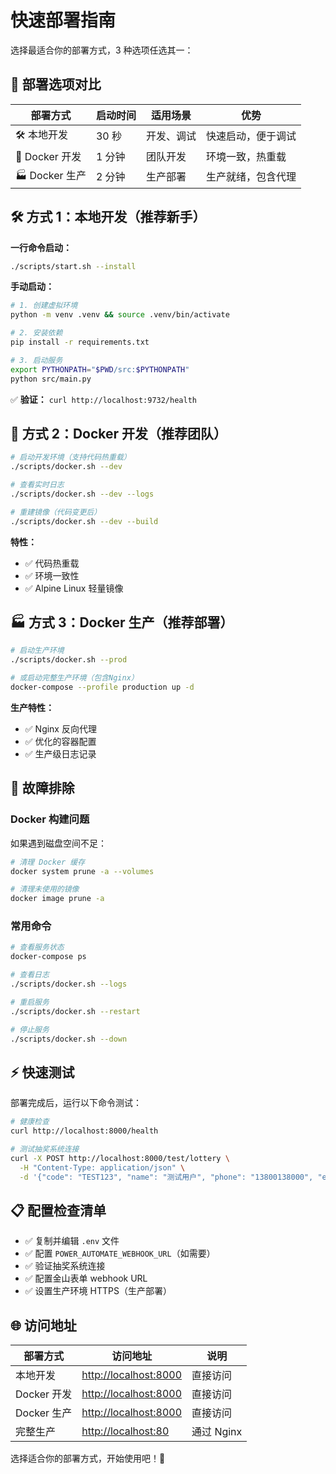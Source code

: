 # 快速部署指南

选择最适合你的部署方式，3 种选项任选其一：

## 🚀 部署选项对比

| 部署方式       | 启动时间 | 适用场景   | 优势               |
| -------------- | -------- | ---------- | ------------------ |
| 🛠️ 本地开发    | 30 秒    | 开发、调试 | 快速启动，便于调试 |
| 🐳 Docker 开发 | 1 分钟   | 团队开发   | 环境一致，热重载   |
| 🏭 Docker 生产 | 2 分钟   | 生产部署   | 生产就绪，包含代理 |

## 🛠️ 方式 1：本地开发（推荐新手）

**一行命令启动：**

```bash
./scripts/start.sh --install
```

**手动启动：**

```bash
# 1. 创建虚拟环境
python -m venv .venv && source .venv/bin/activate

# 2. 安装依赖
pip install -r requirements.txt

# 3. 启动服务
export PYTHONPATH="$PWD/src:$PYTHONPATH"
python src/main.py
```

✅ **验证：** `curl http://localhost:9732/health`

## 🐳 方式 2：Docker 开发（推荐团队）

```bash
# 启动开发环境（支持代码热重载）
./scripts/docker.sh --dev

# 查看实时日志
./scripts/docker.sh --dev --logs

# 重建镜像（代码变更后）
./scripts/docker.sh --dev --build
```

**特性：**

- ✅ 代码热重载
- ✅ 环境一致性
- ✅ Alpine Linux 轻量镜像

## 🏭 方式 3：Docker 生产（推荐部署）

```bash
# 启动生产环境
./scripts/docker.sh --prod

# 或启动完整生产环境（包含Nginx）
docker-compose --profile production up -d
```

**生产特性：**

- ✅ Nginx 反向代理
- ✅ 优化的容器配置
- ✅ 生产级日志记录

## 🔧 故障排除

### Docker 构建问题

如果遇到磁盘空间不足：

```bash
# 清理 Docker 缓存
docker system prune -a --volumes

# 清理未使用的镜像
docker image prune -a
```

### 常用命令

```bash
# 查看服务状态
docker-compose ps

# 查看日志
./scripts/docker.sh --logs

# 重启服务
./scripts/docker.sh --restart

# 停止服务
./scripts/docker.sh --down
```

## ⚡ 快速测试

部署完成后，运行以下命令测试：

```bash
# 健康检查
curl http://localhost:8000/health

# 测试抽奖系统连接
curl -X POST http://localhost:8000/test/lottery \
  -H "Content-Type: application/json" \
  -d '{"code": "TEST123", "name": "测试用户", "phone": "13800138000", "email": "test@example.com"}'
```

## 📋 配置检查清单

- ✅ 复制并编辑 `.env` 文件
- ✅ 配置 `POWER_AUTOMATE_WEBHOOK_URL`（如需要）
- ✅ 验证抽奖系统连接
- ✅ 配置金山表单 webhook URL
- ✅ 设置生产环境 HTTPS（生产部署）

## 🌐 访问地址

| 部署方式    | 访问地址                | 说明       |
| ----------- | ----------------------- | ---------- |
| 本地开发    | <http://localhost:8000> | 直接访问   |
| Docker 开发 | <http://localhost:8000> | 直接访问   |
| Docker 生产 | <http://localhost:8000> | 直接访问   |
| 完整生产    | <http://localhost:80>   | 通过 Nginx |

选择适合你的部署方式，开始使用吧！🎉
